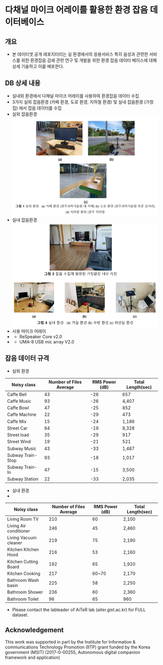 # 다채널 마이크 어레이를 활용한 환경 잡음 데이터베이스
## 개요
* 본 데이터셋 공개 레포지터리는 실 환경에서의 응용서비스 특히 음성과 관련한 서비스를 위한 환경잡음 감쇄 관련 연구 및 개발을 위한 환경 잡음 데이터 베이스에 대해 상세 기술하고 이를 배포한다.
## DB 상세 내용
* 실내외 환경에서 다채널 마이크 어레이를 사용하여 환경잡음 데이터 수집
* 3가지 실외 잡음환경 (카페 환경,	도로 환경, 지하철 환경) 및 실내 잡음환경 (가정집) 에서 잡음 데이터를 수집
* 실외 잡음환경
![fig1](./images/fig1.png)
* 실내 잡음환경
![fig1](./images/fig2.png)
* 사용 마이크 어레이 
* * ReSpeaker Core v2.0
* * UMA-8 USB mic array V2.0
## 잡음 데이터 규격 
* 실외 환경

|Noisy class              |Number of Files Average | RMS Power (dB) |	Total Length(sec)|
|----------------|-------------------------|-------------------------|-------------------------|
|Caffe	Bell	    |43|	-26	| 657
|Caffe	Music	    |93|	-26	| 4,407
|Caffe	Bowl	    |47|	-25	| 852
|Caffe	Machine	    |22|	-29	| 473
|Caffe	Mix	        |15|  -24	| 1,186
|Street	Car	        |64|  -19	| 8,328
|Street	load	    |35|	-29	| 917
|Street	Wind	    |19|	-21	| 521
|Subway	Music	    |43|	-33	| 1,487
|Subway	Train-Stop	|93|	-18	| 1,017
|Subway	Train-In	|47|	-15	| 3,500
|Subway	Station	    |22|	-33	| 2,035
* 실내 환경
* 
|Noisy class              |Number of Files Average | RMS Power (dB) |	Total Length(sec)|
|----------------|-------------------------|-------------------------|-------------------------|
|Living Room	TV	        |210	|60	    |2,100|
|Living	Air conditioner	|246	|45	    |2,460|
|Living	Vacuum cleaner	|219	|75	    |2,190|
|Kitchen	Kitchen Hood	|216	|53	    |2,160|
|Kitchen	Cutting Board	|192	|65	    |1,920|
|Kitchen	Cooking	        |217	|60~70	|2,170|
|Bathroom	Wash basin	|225	|58	    |2,250|
|Bathroom	Shower	    |236	|60	    |2,360|
|Bathroom	Toilet	    |96	    |65	    |960  |

* Please contact the lableader of AiTeR lab (aiter.gist.ac.kr) for FULL dataset.

## Acknowledgement
This work was supported in part by the Institute for Information & communications Technology Promotion (IITP) grant funded by the Korea government (MSIT) (2017-0-00255, Autonomous digital companion framework and application)
